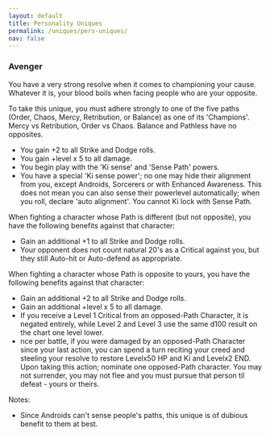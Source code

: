 ```yaml
---
layout: default
title: Personality Uniques
permalink: /uniques/pers-uniques/
nav: false
---
```


### Avenger
You have a very strong resolve when it comes to championing your cause. Whatever it is, your blood boils when facing people who are your opposite.

To take this unique, you must adhere strongly to one of the five paths (Order, Chaos, Mercy, Retribution, or Balance) as one of its 'Champions'. Mercy vs Retribution, Order vs Chaos. Balance and Pathless have no opposites.

* You gain +2 to all Strike and Dodge rolls.
* You gain +level x 5 to all damage.
* You begin play with the 'Ki sense' and 'Sense Path' powers.
* You have a special 'Ki sense power'; no one may hide their alignment from you, except Androids, Sorcerers or with Enhanced Awareness. This does not mean you can also sense their powerlevel automatically; when you roll, declare 'auto alignment'. You cannot Ki lock with Sense Path.

When fighting a character whose Path is different (but not opposite), you have the following benefits against that character:

* Gain an additional +1 to all Strike and Dodge rolls.
* Your opponent does not count natural 20's as a Critical against you, but they still Auto-hit or Auto-defend as appropriate.

When fighting a character whose Path is opposite to yours, you have the following benefits against that character:

* Gain an additional +2 to all Strike and Dodge rolls.
* Gain an additional +level x 5 to all damage.
* If you receive a Level 1 Critical from an opposed-Path Character, it is negated entirely, while Level 2 and Level 3 use the same d100 result on the chart one level lower.
* nce per battle, if you were damaged by an opposed-Path Character since your last action, you can spend a turn reciting your creed and steeling your resolve to restore Levelx50 HP and Ki and Levelx2 END. Upon taking this action; nominate one opposed-Path character. You may not surrender, you may not flee and you must pursue that person til defeat - yours or theirs.

Notes:

* Since Androids can't sense people's paths, this unique is of dubious benefit to them at best.